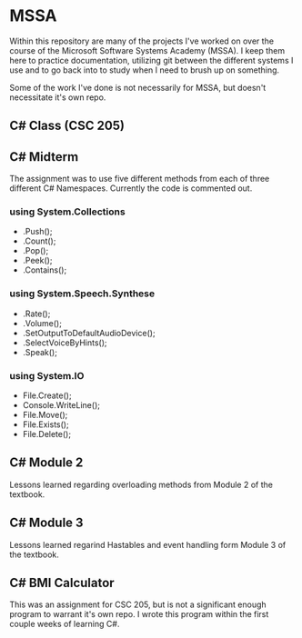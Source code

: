 # **MSSA**

Within this repository are many of the projects I've worked on over the course of the Microsoft Software Systems Academy (MSSA). I keep them here to practice documentation, utilizing git between the different systems I use and to go back into to study when I need to brush up on something.

Some of the work I've done is not necessarily for MSSA, but doesn't necessitate it's own repo.

## **C# Class (CSC 205)**

## **C# Midterm**

The assignment was to use five different methods from each of three different C# Namespaces. Currently the code is commented out.

### **using System.Collections**

- .Push();
- .Count();
- .Pop();
- .Peek();
- .Contains();

### **using System.Speech.Synthese**

- .Rate();
- .Volume();
- .SetOutputToDefaultAudioDevice();
- .SelectVoiceByHints();
- .Speak();

### **using System.IO**

- File.Create();
- Console.WriteLine();
- File.Move();
- File.Exists();
- File.Delete();

## **C# Module 2**

Lessons learned regarding overloading methods from Module 2 of the textbook. 

## **C# Module 3**

Lessons learned regarind Hastables and event handling form Module 3 of the textbook.

## **C# BMI Calculator**

This was an assignment for CSC 205, but is not a significant enough program to warrant it's own repo. I wrote this program within the first couple weeks of learning C#. 

